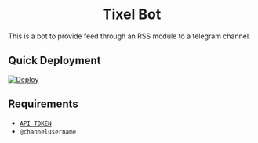 <h1 align="center">Tixel Bot</h1>

This is a bot to provide feed through an RSS module to a telegram channel.

## Quick Deployment

[![Deploy](https://www.herokucdn.com/deploy/button.png)](https://heroku.com/deploy?template=https://github.com/galexbh/tixel-bot)

## Requirements

- [`API TOKEN`](https://t.me/botfather)
- `@channelusername`




